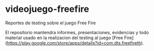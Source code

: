 # videojuego-freefire
Reportes de testing sobre el juego Free Fire

El repositorio mantendra informes, presentaciones, evidencias y todo material usado
en la realizacion del testing al juego [Free Fire] (https://play.google.com/store/apps/details?id=com.dts.freefireth).

